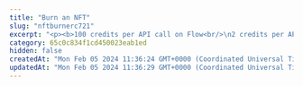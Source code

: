 ```yaml
---
title: "Burn an NFT"
slug: "nftburnerc721"
excerpt: "<p><b>100 credits per API call on Flow<br/>\n2 credits per API call on the other blockchains</b></p>\n<p>Destroy an NFT. Burning the NFT transfers it to an un-spendable blockchain address that no one can access.</p>\n<p>This API is supported for the following blockchains:</p>\n<ul>\n<li>Algorand</li>\n<li>BNB Smart Chain</li>\n<li>Celo</li>\n<li>Ethereum</li>\n<li>Flow</li>\n<li>Harmony</li>\n<li>Klaytn</li>\n<li>KuCoin Community Chain</li>\n<li>Polygon</li>\n<li>Solana</li>\n<li>TRON</li>\n<li>Tezos</li>\n<li>Horizen Eon</li>\n</ul>\n<p><b>Burning NFTs on Algorand</b><br/>\nYou can burn only the NFTs that were minted with the address of the manager account specified in the <code>manager</code> parameter in the <a href=\"#operation/NftMintErc721\">minting call</a> (see the <code>MintNftExpressAlgorand</code>, <code>MintNftAlgorand</code>, and <code>MintNftAlgorandKMS</code> schemas of the request body).</p>\n<p><b>Burning NFTs on Tezos</b><br/>\nYou can burn only the NFTs if you are admin or minter of the contract</p>\n<p><b>Signing a transaction</b><br/>\nWhen burning an NFT, you are charged a fee for the transaction, and you must sign the transaction with the private key of the blockchain address from which the fee will be deducted.</p>\n<p>Providing the private key in the API is not a secure way of signing transactions, because the private key can be stolen or exposed. Your private keys should never leave your security perimeter. You should use the private keys only for testing a solution you are building on the <b>testnet</b> of a blockchain.</p>\n<p>For signing transactions on the <b>mainnet</b>, we strongly recommend that you use the Tatum <a href=\"https://github.com/tatumio/tatum-kms\" target=\"_blank\">Key Management System (KMS)</a> and provide the signature ID instead of the private key in the API. Alternatively, you can use the <a href=\"https://github.com/tatumio/tatum-js/tree/v2\" target=\"_blank\">Tatum JavaScript client</a>.</p>"
category: 65c0c834f1cd450023eab1ed
hidden: false
createdAt: "Mon Feb 05 2024 11:36:24 GMT+0000 (Coordinated Universal Time)"
updatedAt: "Mon Feb 05 2024 11:36:29 GMT+0000 (Coordinated Universal Time)"
---
```

